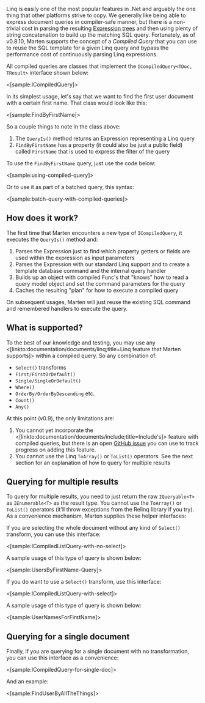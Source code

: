 <!--Title:Compiled Queries-->

Linq is easily one of the most popular features in .Net and arguably the one thing that other platforms strive to copy. We generally like being able
to express document queries in compiler-safe manner, but there is a non-trivial cost in parsing the resulting [Expression trees](https://msdn.microsoft.com/en-us/library/bb397951.aspx) and then using plenty of string concatenation to build up the matching SQL query. Fortunately, as of v0.8.10, Marten supports the concept of a _Compiled Query_ that you can use to reuse the SQL template for a given Linq query and bypass the performance cost of continuously parsing Linq expressions.

All compiled queries are classes that implement the `ICompiledQuery<TDoc, TResult>` interface shown below:

<[sample:ICompiledQuery]>

In its simplest usage, let's say that we want to find the first user document with a certain first name. That class would look like this:

<[sample:FindByFirstName]>

So a couple things to note in the class above:

1. The `QueryIs()` method returns an Expression representing a Linq query
1. `FindByFirstName` has a property (it could also be just a public field) called `FirstName` that is used to express the filter of the query

To use the `FindByFirstName` query, just use the code below:

<[sample:using-compiled-query]>

Or to use it as part of a batched query, this syntax:

<[sample:batch-query-with-compiled-queries]>


## How does it work?

The first time that Marten encounters a new type of `ICompiledQuery`, it executes the `QueryIs()` method and:

1. Parses the Expression just to find which property getters or fields are used within the expression as input parameters
1. Parses the Expression with our standard Linq support and to create a template database command and the internal query handler
1. Builds up an object with compiled Func's that "knows" how to read a query model object and set the command parameters for the query
1. Caches the resulting "plan" for how to execute a compiled query

On subsequent usages, Marten will just reuse the existing SQL command and remembered handlers to execute the query.


## What is supported?

To the best of our knowledge and testing, you may use any <[linkto:documentation/documents/linq;title=Linq feature that Marten supports]> within a compiled query. So any combination of:

* `Select()` transforms
* `First/FirstOrDefault()`
* `Single/SingleOrDefault()`
* `Where()`
* `OrderBy/OrderByDescending` etc.
* `Count()`
* `Any()`

At this point (v0.9), the only limitations are:

1. You cannot yet incorporate the <[linkto:documentation/documents/include;title=Include's]> feature with compiled queries, but there is an open
   [GitHub issue](https://github.com/JasperFx/marten/issues/309) you can use to track progress on adding this feature.
1. You cannot use the Linq `ToArray()` or `ToList()` operators. See the next section for an explanation of how to query for multiple results



## Querying for multiple results

To query for multiple results, you need to just return the raw `IQueryable<T>` as `IEnumerable<T>` as the result type. You cannot use the `ToArray()` or `ToList()` operators (it'll throw exceptions from the Relinq library if you try). As a convenience mechanism, Marten supplies these helper interfaces:

If you are selecting the whole document without any kind of `Select()` transform, you can use this interface:

<[sample:ICompiledListQuery-with-no-select]>

A sample usage of this type of query is shown below:

<[sample:UsersByFirstName-Query]>

If you do want to use a `Select()` transform, use this interface:

<[sample:ICompiledListQuery-with-select]>

A sample usage of this type of query is shown below:

<[sample:UserNamesForFirstName]>



## Querying for a single document

Finally, if you are querying for a single document with no transformation, you can use this interface as a convenience:

<[sample:ICompiledQuery-for-single-doc]>

And an example:

<[sample:FindUserByAllTheThings]>